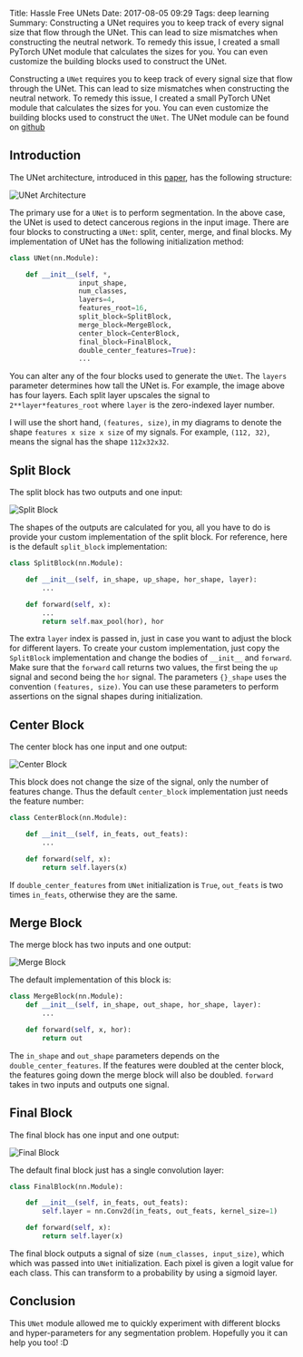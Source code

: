 Title: Hassle Free UNets
Date: 2017-08-05 09:29
Tags: deep learning
Summary: Constructing a UNet requires you to keep track of every signal size that flow through the UNet. This can lead to size mismatches when constructing the neutral network. To remedy this issue, I created a small PyTorch UNet module that calculates the sizes for you. You can even customize the building blocks used to construct the UNet.

Constructing a `UNet` requires you to keep track of every signal size that flow through the UNet. This can lead to size mismatches when constructing the
neutral network. To remedy this issue, I created a small PyTorch UNet module
that calculates the sizes for you. You can even customize the building blocks
used to construct the `UNet`. The UNet module can be found on [github](https://github.com/thomasjpfan/pytorch_unet)

## Introduction

The UNet architecture, introduced in this [paper](link), has the following
structure:

![UNet Architecture](/images/20170805_Hassle_Free_Unets/unet_arch.png "UNet Architecture")

The primary use for a `UNet` is to perform segmentation. In the above case, the
UNet is used to detect cancerous regions in the input image. There are four
blocks to constructing a `UNet`: split, center, merge, and final blocks. My implementation of UNet has the following initialization method:

```python
class UNet(nn.Module):

    def __init__(self, *,
                 input_shape,
                 num_classes,
                 layers=4,
                 features_root=16,
                 split_block=SplitBlock,
                 merge_block=MergeBlock,
                 center_block=CenterBlock,
                 final_block=FinalBlock,
                 double_center_features=True):
                 ...
```

You can alter any of the four blocks used to generate the `UNet`. The `layers` parameter determines how tall the UNet is. For example, the image above has four layers. Each split layer upscales the signal to `2**layer*features_root` where `layer` is the zero-indexed layer number.

I will use the short hand, `(features, size)`, in my diagrams to denote the shape `features x size x size` of my signals. For example, `(112, 32)`, means the signal has the shape `112x32x32`.

## Split Block

The split block has two outputs and one input:

![Split Block](/images/20170805_Hassle_Free_Unets/split_block.png "Split Block")

The shapes of the outputs are calculated for you, all you have to do is
provide your custom implementation of the split block. For reference, here is
the default `split_block` implementation:

```python
class SplitBlock(nn.Module):

    def __init__(self, in_shape, up_shape, hor_shape, layer):
        ...

    def forward(self, x):
        ...
        return self.max_pool(hor), hor
```

The extra `layer` index is passed in, just in case you want to adjust the block for different layers. To create your custom implementation, just copy the `SplitBlock` implementation and change the bodies of `__init__` and `forward`. Make sure that the `forward` call returns two values, the first being the `up` signal and second being the `hor` signal. The parameters `{}_shape` uses the convention `(features, size)`. You can use these parameters to perform assertions on the signal shapes during
initialization.

## Center Block

The center block has one input and one output:

![Center Block](/images/20170805_Hassle_Free_Unets/center_block.png "Center Block")

This block does not change the size of the signal, only the number of features change. Thus the default `center_block` implementation just needs the feature number:

```python
class CenterBlock(nn.Module):

    def __init__(self, in_feats, out_feats):
        ...

    def forward(self, x):
        return self.layers(x)
```
If `double_center_features` from `UNet` initialization is `True`, `out_feats` is two times `in_feats`, otherwise they are the same.

## Merge Block

The merge block has two inputs and one output:

![Merge Block](/images/20170805_Hassle_Free_Unets/merge_block.png "Merge Block")

The default implementation of this block is:

```python
class MergeBlock(nn.Module):
    def __init__(self, in_shape, out_shape, hor_shape, layer):
        ...

    def forward(self, x, hor):
        return out
```

The `in_shape` and `out_shape` parameters depends on the `double_center_features`. If the features were doubled at the center block, the features going down the merge block will also be doubled. `forward` takes in
two inputs and outputs one signal.

## Final Block

The final block has one input and one output:

![Final Block](/images/20170805_Hassle_Free_Unets/final_block.png "Final Block")

The default final block just has a single convolution layer:

```python
class FinalBlock(nn.Module):

    def __init__(self, in_feats, out_feats):
        self.layer = nn.Conv2d(in_feats, out_feats, kernel_size=1)

    def forward(self, x):
        return self.layer(x)
```

The final block outputs a signal of size `(num_classes, input_size)`, which
which was passed into `UNet` initialization. Each pixel is given a logit value
for each class. This can transform to a probability by using a sigmoid layer.

## Conclusion

This `UNet` module allowed me to quickly experiment with different blocks and hyper-parameters for any segmentation problem. Hopefully you it can help you too! :D